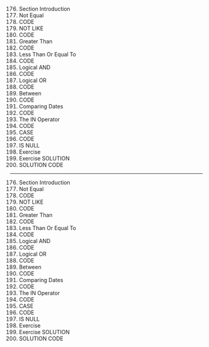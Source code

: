 176. Section Introduction
177. Not Equal
178. CODE
179. NOT LIKE
180. CODE
181. Greater Than
182. CODE
183. Less Than Or Equal To
184. CODE
185. Logical AND
186. CODE
187. Logical OR
188. CODE
189. Between
190. CODE
191. Comparing Dates
192. CODE
193. The IN Operator
194. CODE
195. CASE
196. CODE
197. IS NULL
198. Exercise
199. Exercise SOLUTION
200. SOLUTION CODE

---

176. Section Introduction
177. Not Equal
178. CODE
179. NOT LIKE
180. CODE
181. Greater Than
182. CODE
183. Less Than Or Equal To
184. CODE
185. Logical AND
186. CODE
187. Logical OR
188. CODE
189. Between
190. CODE
191. Comparing Dates
192. CODE
193. The IN Operator
194. CODE
195. CASE
196. CODE
197. IS NULL
198. Exercise
199. Exercise SOLUTION
200. SOLUTION CODE
